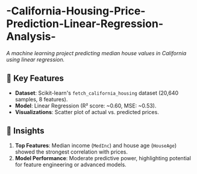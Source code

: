 # -California-Housing-Price-Prediction-Linear-Regression-Analysis-
*A machine learning project predicting median house values in California using linear regression.*
## 🚀 **Key Features**  
- **Dataset**: Scikit-learn's `fetch_california_housing` dataset (20,640 samples, 8 features).  
- **Model**: Linear Regression (R² score: ~0.60, MSE: ~0.53).  
- **Visualizations**: Scatter plot of actual vs. predicted prices.  

## 📌 **Insights**  
1. **Top Features**: Median income (`MedInc`) and house age (`HouseAge`) showed the strongest correlation with prices.  
2. **Model Performance**: Moderate predictive power, highlighting potential for feature engineering or advanced models. 
